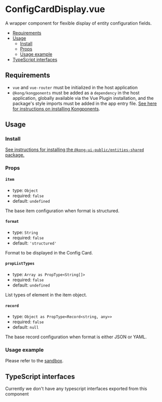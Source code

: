 # ConfigCardDisplay.vue

A wrapper component for flexible display of entity configuration fields.

- [Requirements](#requirements)
- [Usage](#usage)
  - [Install](#install)
  - [Props](#props)
  - [Usage example](#usage-example)
- [TypeScript interfaces](#typescript-interfaces)

## Requirements

- `vue` and `vue-router` must be initialized in the host application
- `@kong/kongponents` must be added as a `dependency` in the host application, globally available via the Vue Plugin installation, and the package's style imports must be added in the app entry file. [See here for instructions on installing Kongponents](https://kongponents.konghq.com/#globally-install-all-kongponents).

## Usage

### Install

[See instructions for installing the `@kong-ui-public/entities-shared` package.](../README.md#install)

### Props

#### `item`

- type: `Object`
- required: `false`
- default: `undefined`

The base item configuration when format is structured.

#### `format`

- type: `String`
- required: `false`
- default: `'structured'`

Format to be displayed in the Config Card.

#### `propListTypes`

- type: `Array as PropType<String[]>`
- required: `false`
- default: `undefined`

List types of element in the item object.

#### `record`

- type: `Object as PropType<Record<string, any>>`
- required: `false`
- default: `null`

The base record configuration when format is either JSON or YAML.

### Usage example

Please refer to the [sandbox](../sandbox/pages/ConfigCardDisplayPage.vue).

## TypeScript interfaces

Currently we don't have any typescript interfaces exported from this component
